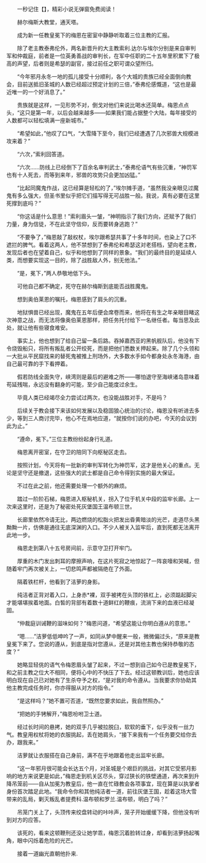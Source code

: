 　　一秒记住【】，精彩小说无弹窗免费阅读！

　　赫尔梅斯大教堂，通天塔。

　　成为新一任教皇冕下的梅恩在密室中静静听取着三位主教的汇报。

　　除了老主教泰弗伦外，两名新晋升的大主教索利.达尔与埃尔分别是来自审判军和仲裁庭，前者是一位英勇善战的审判长，在军中任职的二十五年里积累下了极高的声望，后者则是希瑟的副官，接过前任之职可谓众望所归。

　　“今年邪月永冬一地的孤儿接受十分顺利，各个大城的贵族已经全面倒向教会，目前送抵旧圣城的人数已经超过预定计划的三倍，”泰弗伦感慨道，“这也是最近唯一的一个好消息了。”

　　贵族就是这样，一见形势不对，倒戈对他们来说比喝水还简单。梅恩点点头，“这只是第一年，以后会越来越多——如果我们能占据整个大陆，每年接受的人数都可以轻松填满一座新城市。”

　　“希望如此，”他叹了口气，“大雪降下至今，我们已经遭遇了几次邪兽大规模进攻来着？”

　　“六次，”索利回答道。

　　“六次……防线上已经倒下了百余名审判武士，”泰弗伦语气有些沉重，“神罚军也有十人死去，而等到来年，邪兽的攻势只会更加凶猛。”

　　“比起同魔鬼作战，这已经算是轻松的了，”埃尔摊手道，“虽然我没亲眼见过魔鬼有多么强大，但圣书里似乎把它们描写得无可战胜一般。我说，真有必要在这里死撑到底吗？”

　　“你这话是什么意思！”索利眉头一皱，“神明指示了我们方向，还赋予了我们力量，身为信徒，不在此坚守信仰，反而要转身逃跑？”

　　“不要争了，”梅恩敲了敲权杖，埃尔跟希瑟共事了十多年时间，也染上了口不遮拦的脾气。看着这两人，他不禁想到了泰弗伦和希瑟这对老搭档，望向老主教，发现后者也在望着自己，似乎和他想到了同样的景象。“我们的最终目的是延续人类，而想要实现这一目的，除了战胜敌人外，别无他法。”

　　“是，冕下，”两人恭敬地低下头。

　　可他自己都不确定，死守在赫尔梅斯到底能否战胜魔鬼。

　　想到奥伯莱恩的嘱托，梅恩感到了肩头的沉重。

　　地狱惧兽已经出现，魔鬼在五年后便会席卷而来，他将在有生之年亲眼目睹这次神意之战，而无法将像奥伯莱恩那样，把任务托付给下一名继任者。每当思及此处，就让他有些寝食难安。

　　事实上，他也想到了给自己留一条后路。吞掉嘉西亚的黑帆舰队后，他没有下令烧毁船只，将所有叛乱者公开绞死，而是把他们悉数关押起来。除了几个头领和一大批从平民窟找来的替死鬼被推上刑场外，大多数水手如今都身处永冬海港，由自己最可靠的手下看押着。

　　假若防线全面失守，峡湾则是最后的避难之所——哪怕退守至海峡诸岛意味着苟延残喘，永远没有翻身的可能，至少自己能度过余生。

　　毕竟人类已经竭尽全力尝试过两次，也没能战胜对手，不是吗？

　　后续关于教会接下来该如何发展以及稳固狼心统治的讨论，梅恩没有听进去多少，等到三人商讨完毕，他心不在焉地应道，“就按你们说的办吧，今天的会议到此为止。”

　　“遵命，冕下。”三位主教纷纷起身行礼道。

　　梅恩离开密室，在守卫的陪同下向枢秘区走去。

　　按照计划，今天将有一批新的审判军转化为神罚军，这才是他关心的重点。无论是坚守还是撤退，这些强大的武士都是自己命令得到实施的最大保证。

　　不过在此之前，他还需要处理一个额外的麻烦。

　　踏过一阶阶石梯，梅恩进入枢秘机关，拐入了位于机关中段的监牢长廊。上一次来这里时，还是为了秘密处死灰堡国王温布顿三世。

　　长廊里依然冷请无比，两边燃烧的松脂火把发出昏黄暗淡的光芒，走道尽头黑黝黝一片，仿佛是通往无底深渊的入口。不少人被关入监牢后，直到死都无法离开此地一步。

　　梅恩走到第八十五号房间前，示意守卫打开牢门。

　　厚重的木门发出刺耳的摩擦声响，在这片死寂之地惊起了一阵哀嚎和哭喊，但随着牢门再次被关上，一切悲鸣声都被隔绝在了外面。

　　隔着铁栏杆，他看到了洁萝的身影。

　　纯洁者正背对着入口，上身赤*裸，双手被拷在头顶的铁杠上，必须踮起脚尖才能堪堪挨着地面。白皙的背部有着数十道鲜红的鞭痕，流淌下来的血液已经凝固。

　　“仲裁庭训诫鞭的滋味如何？”梅恩问道，“希望这能让你明白遵从的意思。”

　　“嗯……”洁萝低低呻吟了一声，如同从梦中醒来一般，微微偏过头，“原来是教皇冕下来了。您说的遵从，到底是指对您遵从，还是对其他主教也保持恭敬的态度？”

　　她略显轻佻的语气令梅恩眉头皱了起来，不过一想到自己如今已是教皇冕下，和之前主教之位大不相同，便将心中的不快压了下去。经过这顿教训后，她也应该明白现在自己已对她有了生杀夺予之权，“是对我的命令遵从。当我要求你协助其他主教完成任务时，你亦得服从对方的指令。”

　　“是这样吗？”她不置可否道，“既然您要求如此，我自然照办。”

　　“把她的手铐解开，”梅恩吩咐卫士道。

　　经过长时间的悬拷，她的双手几乎被拉脱臼，软软的垂下，似乎没有一丝力气。教皇用权杖将她的衣服挑起，丢在她肩头，“接下来我有一个任务要交给你去办，跟我来。”

　　洁萝就让衣服搭在自己身前，满不在乎地跟着他走出监牢长廊。

　　“这一年邪月很可能会长达五个月，对圣城是个艰巨的挑战，对其它受邪月影响的地方来说更是如此，”梅恩走到机关区尽头，穿过狭长的铁壁通道，再次来到升降吊笼前——自从加冕为教皇后，他一直在忙碌教会各项事宜，现在算是以执掌者身份首次踏足此地。“我命令你和其他纯洁者一道，前往灰堡王国，趁着这场大雪带来的乱局，剿灭叛乱者提费科.温布顿和罗兰.温布顿，明白了吗？”

　　吊笼门关上了，头顶传来绞盘转动的咔咔声，笼子开始缓缓下降，但他没有听到对方的应答。

　　该死的，看来这顿鞭刑还没让她学乖，梅恩沉着脸转过身，却看到洁萝扬起嘴角，眼中闪烁着危险的光芒。

　　接着一道幽光直朝他扑来.
